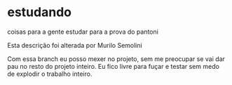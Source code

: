 # estudando
coisas para a gente estudar para a prova do pantoni

Esta descrição foi alterada por Murilo Semolini

Com essa branch eu posso mexer no projeto, sem me preocupar se vai dar pau no resto do projeto inteiro. Eu fico livre para fuçar e testar sem medo de explodir o trabalho inteiro.